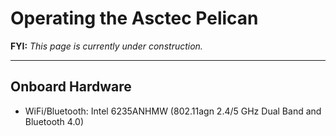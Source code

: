 # Operating the Asctec Pelican

**FYI:** _This page is currently under construction._

---

## Onboard Hardware

* WiFi/Bluetooth: Intel 6235ANHMW \(802.11agn 2.4/5 GHz Dual Band and Bluetooth 4.0\)



